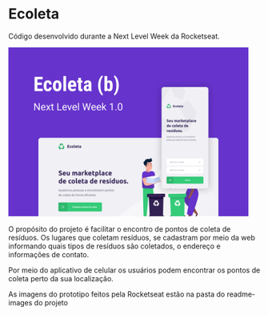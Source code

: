 # Ecoleta

Código desenvolvido durante a Next Level Week da Rocketseat.

<img src="https://github.com/paulori22/nlw/blob/master/readme-images/Capa.png" width="480" height="337">

O propósito do projeto é facilitar o encontro de pontos de coleta de resíduos. Os lugares que coletam resíduos, se cadastram por meio da web informando quais tipos de resíduos são coletados, o endereço e informações de contato.

Por meio do aplicativo de celular os usuários podem encontrar os pontos de coleta perto da sua localização.

As imagens do prototipo feitos pela Rocketseat estão na pasta do readme-images do projeto

